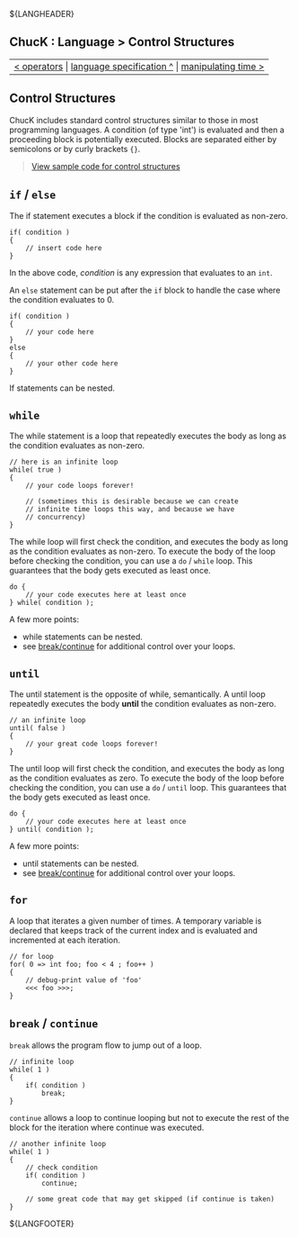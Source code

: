 
${LANGHEADER}

## ChucK : Language > Control Structures

<div class="chuck_nav">
<center>
 <table border="0"><tr><td>
  <div class="chuck_nav_bar">	
    <a href="./oper.md">&lt; operators</a>  |
    <a href="./index.md">language specification ^</a> | 
    <a href="./time.md">manipulating time &gt;</a> 
  </div>
  </td></tr></table>
</center>
</div>

## Control Structures

ChucK includes standard control structures similar to those in most 
programming languages. A condition (of type 'int') is evaluated and 
then a proceeding block is potentially executed. Blocks are separated 
either by semicolons or by curly brackets `{}`. 

> [View sample code for control structures](../examples/index.md#ctrl)

<a id="if"></a>

## `if` / `else`

The if statement executes a block if the condition is evaluated as non-zero.

```ck
if( condition )
{
    // insert code here
}
```

In the above code, _condition_ is any expression that evaluates to an `int`.

An `else` statement can be put after the `if` block to handle the case where 
the condition evaluates to 0.

```ck
if( condition )
{
    // your code here
}
else
{
    // your other code here
}
```

If statements can be nested.


<a id="while"></a>

## `while`

The while statement is a loop that repeatedly executes the body as long as 
the condition evaluates as non-zero.

```ck
// here is an infinite loop
while( true )
{
    // your code loops forever!

    // (sometimes this is desirable because we can create
    // infinite time loops this way, and because we have
    // concurrency)
} 
```

The while loop will first check the condition, and executes the body 
as long as the condition evaluates as non-zero. To execute the body of the 
loop before checking the condition, you can use a `do` / `while`
loop.  This guarantees that the body gets executed as least once.

```ck
do {
    // your code executes here at least once
} while( condition );
```

A few more points:

* while statements can be nested.
* see [break/continue](#break) for additional control over your loops.

<a id="until"></a>
## `until`

The until statement is the opposite of while, semantically. A until loop 
repeatedly executes the body __until__ the condition evaluates as non-zero.

```ck
// an infinite loop
until( false )
{
    // your great code loops forever!
}
```

The until loop will first check the condition, and executes the body as long 
as the condition evaluates as zero. To execute the body of the loop before 
checking the condition, you can use a `do` / `until` loop.  This guarantees that
the body gets executed as least once.

```ck
do {
    // your code executes here at least once
} until( condition );
```

A few more points:

* until statements can be nested.
* see [break/continue](#break) for additional control over your loops.

<a id="for"></a>

## `for`

A loop that iterates a given number of times. A temporary variable is declared 
that keeps track of the current index and is evaluated and incremented at each 
iteration.

```ck
// for loop
for( 0 => int foo; foo < 4 ; foo++ )
{
    // debug-print value of 'foo'
    <<< foo >>>;
}
```

<a id="break"></a>

## `break` / `continue`

`break` allows the program flow to jump out of a loop.

```ck
// infinite loop
while( 1 )
{
    if( condition ) 
        break;
}
```

`continue` allows a loop to continue looping but not to execute the rest of 
the block for the iteration where continue was executed.

```ck
// another infinite loop
while( 1 )
{
    // check condition
    if( condition )
        continue;

    // some great code that may get skipped (if continue is taken)
}
```

${LANGFOOTER}